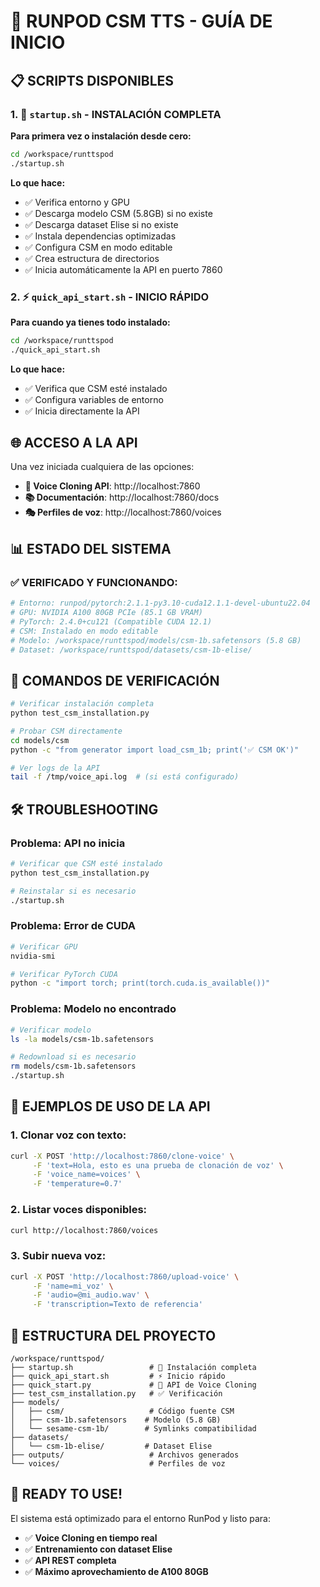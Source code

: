 # 🚀 **RUNPOD CSM TTS - GUÍA DE INICIO**

## 📋 **SCRIPTS DISPONIBLES**

### **1. 🔧 `startup.sh` - INSTALACIÓN COMPLETA**
**Para primera vez o instalación desde cero:**

```bash
cd /workspace/runttspod
./startup.sh
```

**Lo que hace:**
- ✅ Verifica entorno y GPU
- ✅ Descarga modelo CSM (5.8GB) si no existe
- ✅ Descarga dataset Elise si no existe  
- ✅ Instala dependencias optimizadas
- ✅ Configura CSM en modo editable
- ✅ Crea estructura de directorios
- ✅ Inicia automáticamente la API en puerto 7860

### **2. ⚡ `quick_api_start.sh` - INICIO RÁPIDO**
**Para cuando ya tienes todo instalado:**

```bash
cd /workspace/runttspod
./quick_api_start.sh
```

**Lo que hace:**
- ✅ Verifica que CSM esté instalado
- ✅ Configura variables de entorno
- ✅ Inicia directamente la API

## 🌐 **ACCESO A LA API**

Una vez iniciada cualquiera de las opciones:

- **🎤 Voice Cloning API**: http://localhost:7860
- **📚 Documentación**: http://localhost:7860/docs
- **🎭 Perfiles de voz**: http://localhost:7860/voices

## 📊 **ESTADO DEL SISTEMA**

### **✅ VERIFICADO Y FUNCIONANDO:**
```bash
# Entorno: runpod/pytorch:2.1.1-py3.10-cuda12.1.1-devel-ubuntu22.04
# GPU: NVIDIA A100 80GB PCIe (85.1 GB VRAM)
# PyTorch: 2.4.0+cu121 (Compatible CUDA 12.1)
# CSM: Instalado en modo editable
# Modelo: /workspace/runttspod/models/csm-1b.safetensors (5.8 GB)
# Dataset: /workspace/runttspod/datasets/csm-1b-elise/
```

## 🎯 **COMANDOS DE VERIFICACIÓN**

```bash
# Verificar instalación completa
python test_csm_installation.py

# Probar CSM directamente
cd models/csm
python -c "from generator import load_csm_1b; print('✅ CSM OK')"

# Ver logs de la API
tail -f /tmp/voice_api.log  # (si está configurado)
```

## 🛠️ **TROUBLESHOOTING**

### **Problema: API no inicia**
```bash
# Verificar que CSM esté instalado
python test_csm_installation.py

# Reinstalar si es necesario
./startup.sh
```

### **Problema: Error de CUDA**
```bash
# Verificar GPU
nvidia-smi

# Verificar PyTorch CUDA
python -c "import torch; print(torch.cuda.is_available())"
```

### **Problema: Modelo no encontrado**
```bash
# Verificar modelo
ls -la models/csm-1b.safetensors

# Redownload si es necesario
rm models/csm-1b.safetensors
./startup.sh
```

## 🎤 **EJEMPLOS DE USO DE LA API**

### **1. Clonar voz con texto:**
```bash
curl -X POST 'http://localhost:7860/clone-voice' \
     -F 'text=Hola, esto es una prueba de clonación de voz' \
     -F 'voice_name=voices' \
     -F 'temperature=0.7'
```

### **2. Listar voces disponibles:**
```bash
curl http://localhost:7860/voices
```

### **3. Subir nueva voz:**
```bash
curl -X POST 'http://localhost:7860/upload-voice' \
     -F 'name=mi_voz' \
     -F 'audio=@mi_audio.wav' \
     -F 'transcription=Texto de referencia'
```

## 📁 **ESTRUCTURA DEL PROYECTO**

```
/workspace/runttspod/
├── startup.sh                 # 🔧 Instalación completa
├── quick_api_start.sh         # ⚡ Inicio rápido
├── quick_start.py             # 🎤 API de Voice Cloning
├── test_csm_installation.py   # ✅ Verificación
├── models/
│   ├── csm/                   # Código fuente CSM
│   ├── csm-1b.safetensors    # Modelo (5.8 GB)
│   └── sesame-csm-1b/        # Symlinks compatibilidad
├── datasets/
│   └── csm-1b-elise/         # Dataset Elise
├── outputs/                   # Archivos generados
└── voices/                    # Perfiles de voz
```

## 🎉 **READY TO USE!**

El sistema está optimizado para el entorno RunPod y listo para:
- ✅ **Voice Cloning en tiempo real**
- ✅ **Entrenamiento con dataset Elise**
- ✅ **API REST completa**
- ✅ **Máximo aprovechamiento de A100 80GB** 
